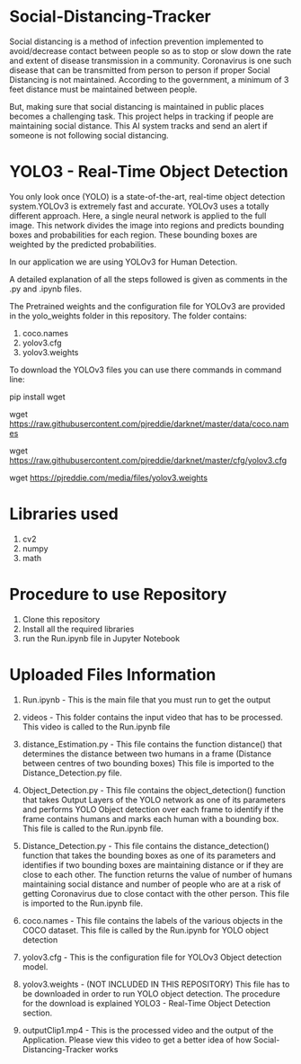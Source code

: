 # Social-Distancing-Tracker

Social distancing is a method of infection prevention implemented to avoid/decrease contact between people so as to stop or slow down 
the rate and extent of disease transmission in a community. Coronavirus is one such disease that can be transmitted from person to person 
if proper Social Distancing is not maintained. According to the government, a minimum of 3 feet distance must be maintained between people.

But, making sure that social distancing is maintained in public places becomes a challenging task. This project helps in tracking if people are maintaining social distance. This AI system tracks and send an alert if someone is not following social distancing.

# YOLO3 - Real-Time Object Detection

You only look once (YOLO) is a state-of-the-art, real-time object detection system.YOLOv3 is extremely fast and accurate. 
YOLOv3 uses a totally different approach. Here, a single neural network is applied to the full image. This network divides the image into regions and predicts bounding boxes and probabilities for each region. These bounding boxes are weighted by the predicted probabilities.

In our application we are using YOLOv3 for Human Detection.

A detailed explanation of all the steps followed is given as comments in the .py and .ipynb files.

The Pretrained weights and the configuration file for YOLOv3 are provided in the yolo_weights folder in this repository. The folder contains:
1) coco.names 
2) yolov3.cfg
3) yolov3.weights

To download the YOLOv3 files you can use there commands in command line:

pip install wget

wget https://raw.githubusercontent.com/pjreddie/darknet/master/data/coco.names

wget https://raw.githubusercontent.com/pjreddie/darknet/master/cfg/yolov3.cfg

wget https://pjreddie.com/media/files/yolov3.weights

# Libraries used

1) cv2
2) numpy
3) math

# Procedure to use Repository
1) Clone this repository
2) Install all the required libraries
3) run the Run.ipynb file in Jupyter Notebook

# Uploaded Files Information
1) Run.ipynb - This is the main file that you must run to get the output

2) videos - This folder contains the input video that has to be processed. This video is called to the Run.ipynb file

3) distance_Estimation.py - This file contains the function distance() that determines the distance between two humans in a frame                                   (Distance between centres of two bounding boxes) This file is imported to the Distance_Detection.py file.

4) Object_Detection.py - This file contains the object_detection() function that takes Output Layers of the YOLO network as one of its                            parameters and performs YOLO Object detection over each frame to identify if the frame contains humans and                              marks each human with a bounding box. This file is called to the Run.ipynb file. 
5) Distance_Detection.py - This file contains the distance_detection() function that takes the bounding boxes as one of its parameters                              and identifies if two bounding boxes are maintaining distance or if they are close to each other. The                                    function returns the value of number of humans maintaining social distance and number of people who are at a                            risk of getting Coronavirus due to close contact with the other person. This file is imported to the                                    Run.ipynb file.

6) coco.names - This file contains the labels of the various objects in the COCO dataset. This file is called by the Run.ipynb for YOLO                 object detection

7) yolov3.cfg - This is the configuration file for YOLOv3 Object detection model.

8) yolov3.weights - (NOT INCLUDED IN THIS REPOSITORY) This file has to be downloaded in order to run YOLO object detection. The                             procedure for the download is explained YOLO3 - Real-Time Object Detection section.

9) outputClip1.mp4 - This is the processed video and the output of the Application. Please view this video to get a better idea of how                        Social-Distancing-Tracker works



